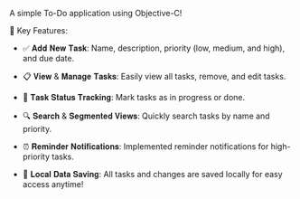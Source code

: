 A simple To-Do application using Objective-C!

📱 Key Features:

- ✅ 𝐀𝐝𝐝 𝐍𝐞𝐰 𝐓𝐚𝐬𝐤: Name, description, priority (low, medium, and high), and due date.

- 📋 𝐕𝐢𝐞𝐰 & 𝐌𝐚𝐧𝐚𝐠𝐞 𝐓𝐚𝐬𝐤𝐬: Easily view all tasks, remove, and edit tasks.

- 🔄 𝐓𝐚𝐬𝐤 𝐒𝐭𝐚𝐭𝐮𝐬 𝐓𝐫𝐚𝐜𝐤𝐢𝐧𝐠: Mark tasks as in progress or done.

- 🔍 𝐒𝐞𝐚𝐫𝐜𝐡 & 𝐒𝐞𝐠𝐦𝐞𝐧𝐭𝐞𝐝 𝐕𝐢𝐞𝐰𝐬: Quickly search tasks by name and priority.

- ⏰ 𝐑𝐞𝐦𝐢𝐧𝐝𝐞𝐫 𝐍𝐨𝐭𝐢𝐟𝐢𝐜𝐚𝐭𝐢𝐨𝐧𝐬: Implemented reminder notifications for high-priority tasks.

- 💾 𝐋𝐨𝐜𝐚𝐥 𝐃𝐚𝐭𝐚 𝐒𝐚𝐯𝐢𝐧𝐠: All tasks and changes are saved locally for easy access anytime!
